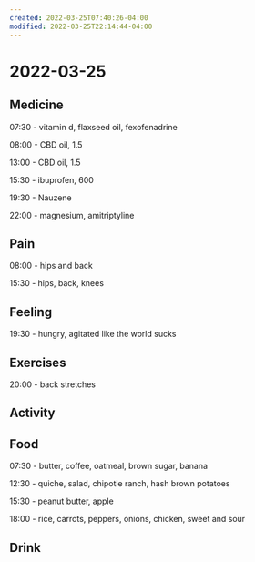 ```yaml
---
created: 2022-03-25T07:40:26-04:00
modified: 2022-03-25T22:14:44-04:00
---
```


# 2022-03-25

## Medicine

07:30 - vitamin d, flaxseed oil, fexofenadrine

08:00 - CBD oil, 1.5

13:00 - CBD oil, 1.5

15:30 - ibuprofen, 600

19:30 - Nauzene

22:00 - magnesium, amitriptyline


## Pain

08:00 - hips and back

15:30 - hips, back, knees

## Feeling

19:30 - hungry, agitated like the world sucks


## Exercises

20:00 - back stretches


## Activity


## Food

07:30 - butter, coffee, oatmeal, brown sugar, banana

12:30 - quiche, salad, chipotle ranch, hash brown potatoes

15:30 - peanut butter, apple

18:00 - rice, carrots, peppers, onions, chicken, sweet and sour


## Drink
